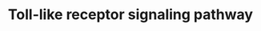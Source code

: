 ---
annotations:
- type: Pathway Ontology
  value: Toll-like receptor signaling pathway
authors:
- MaintBot
- Mkutmon
- Egonw
description: 'Specific families of pattern recognition receptors are responsible for
  detecting microbial pathogens and generating innate immune responses. Toll-like
  receptors (TLRs) are membrane-bound receptors identified as homologs of Toll in
  Drosophila. Mammalian TLRs are expressed on innate immune cells, such as macrophages
  and dendritic cells, and respond to the membrane components of Gram-positive or
  Gram-negative bacteria. Pathogen recognition by TLRs provokes rapid activation of
  innate immunity by inducing production of proinflammatory cytokines and upregulation
  of costimulatory molecules. TLR signaling pathways are separated into two groups:
  a MyD88-dependent pathway that leads to the production of proinflammatory cytokines
  with quick activation of NF-{kappa}B and MAPK, and a MyD88-independent pathway associated
  with the induction of IFN-beta and IFN-inducible genes, and maturation of dendritic
  cells with slow activation of NF-{kappa}B and MAPK.  Source: [http://www.genome.jp/kegg-bin/highlight_pathway?scale=1.0&map=map04620&keyword=toll-like
  KEGG:Toll-like Receptor Signaling]'
last-edited: 2021-02-13
organisms:
- Bos taurus
redirect_from:
- /index.php/Pathway:WP1067
- /instance/WP1067
schema-jsonld:
- '@context': https://schema.org/
  '@id': https://wikipathways.github.io/pathways/WP1067.html
  '@type': Dataset
  creator:
    '@type': Organization
    name: WikiPathways
  description: 'Specific families of pattern recognition receptors are responsible
    for detecting microbial pathogens and generating innate immune responses. Toll-like
    receptors (TLRs) are membrane-bound receptors identified as homologs of Toll in
    Drosophila. Mammalian TLRs are expressed on innate immune cells, such as macrophages
    and dendritic cells, and respond to the membrane components of Gram-positive or
    Gram-negative bacteria. Pathogen recognition by TLRs provokes rapid activation
    of innate immunity by inducing production of proinflammatory cytokines and upregulation
    of costimulatory molecules. TLR signaling pathways are separated into two groups:
    a MyD88-dependent pathway that leads to the production of proinflammatory cytokines
    with quick activation of NF-{kappa}B and MAPK, and a MyD88-independent pathway
    associated with the induction of IFN-beta and IFN-inducible genes, and maturation
    of dendritic cells with slow activation of NF-{kappa}B and MAPK.  Source: [http://www.genome.jp/kegg-bin/highlight_pathway?scale=1.0&map=map04620&keyword=toll-like
    KEGG:Toll-like Receptor Signaling]'
  keywords:
  - CCL5
  - CD40
  - Imidazoquinolin
  - MyD88-independent pathway
  - INFAF
  - MAPK11
  - AKT1
  - MAPK3
  - NFKB2
  - IL12B
  - MAP2K4
  - MD2
  - Flagellar assembly
  - IFNAR1
  - SPP1
  - IL6
  - biosynthesis
  - RIPK1
  - PIK3CB
  - Lipopolysaccharide
  - CCL4
  - IRAK4
  - TLR9
  - TLR6
  - TICAM2
  - IFNAR2
  - PIK3CA
  - 'Complement and '
  - IRAK1
  - MAP2K1
  - TLR8
  - CD86
  - TRAF6
  - PIK3R2
  - TIRAP
  - MAPK8
  - TBK1
  - TLR1
  - PIK3R3
  - MAP3K8
  - IKBKE
  - TRAF3
  - IRF5
  - MyD88-dependent pathway
  - PIK3CD
  - FADD
  - AKT3
  - BIKBA
  - CD14
  - TLR3
  - TLR2
  - TLR4
  - IL1B
  - TAB2
  - PIK3R1
  - NFKB1
  - Jak-STAT signaling pathway
  - PIK3CG
  - CD80
  - JUN
  - MAP2K2
  - LBP
  - MAPK signaling pathway
  - CCL3
  - PIK3R5
  - IKBKG
  - MAPK1
  - IRF3
  - TNF
  - MAPK13
  - AKT2
  - TLR7
  - STAT1
  - CXCL9
  - MAPK12
  - RELA
  - MAP2K6
  - MAP2K3
  - TLR5
  - RAC1
  - IRF7
  - MAPK9
  - CXCL11
  - IKBKB
  - TOLLIP
  - Apoptosis pathway
  - MAPK10
  - MAP2K7
  - Cytokine-receptor interaction
  - MAPK14
  - TICAM1
  - MAP3K7IP1
  - MYD88
  - MAP3K7
  - coagulation cascades
  - CXCL8
  - CXCL10
  - FOS
  - IL12A
  - Ubiquitin mediated proteolysis
  - CASP8
  - CHUK
  license: CC0
  name: Toll-like receptor signaling pathway
seo: CreativeWork
title: Toll-like receptor signaling pathway
wpid: WP1067
---
